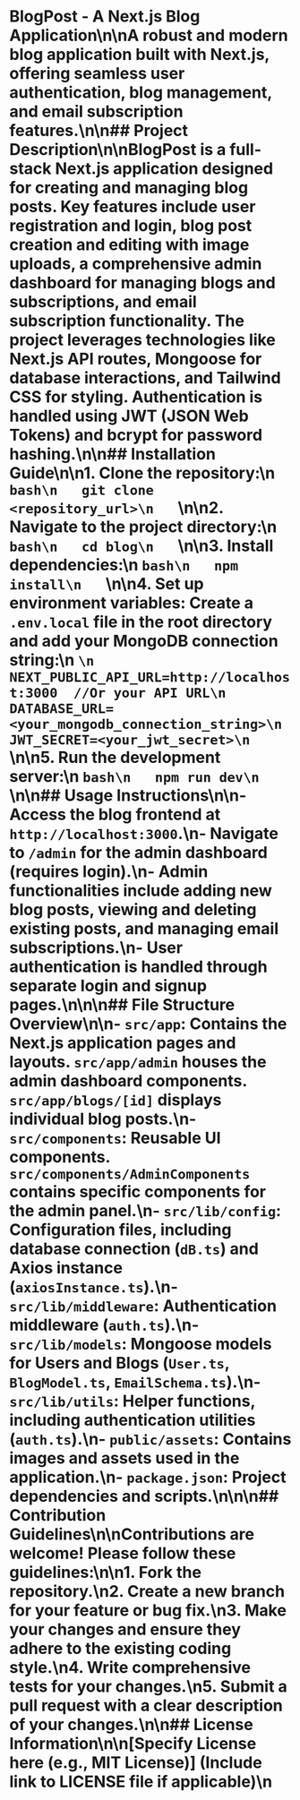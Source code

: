 # BlogPost - A Next.js Blog Application\n\nA robust and modern blog application built with Next.js, offering seamless user authentication, blog management, and email subscription features.\n\n## Project Description\n\nBlogPost is a full-stack Next.js application designed for creating and managing blog posts.  Key features include user registration and login, blog post creation and editing with image uploads, a comprehensive admin dashboard for managing blogs and subscriptions, and email subscription functionality.  The project leverages technologies like Next.js API routes, Mongoose for database interactions, and Tailwind CSS for styling.  Authentication is handled using JWT (JSON Web Tokens) and bcrypt for password hashing.\n\n## Installation Guide\n\n1. **Clone the repository:**\n   ```bash\n   git clone <repository_url>\n   ```\n\n2. **Navigate to the project directory:**\n   ```bash\n   cd blog\n   ```\n\n3. **Install dependencies:**\n   ```bash\n   npm install\n   ```\n\n4. **Set up environment variables:** Create a `.env.local` file in the root directory and add your MongoDB connection string:\n   ```\n   NEXT_PUBLIC_API_URL=http://localhost:3000  //Or your API URL\n   DATABASE_URL=<your_mongodb_connection_string>\n   JWT_SECRET=<your_jwt_secret>\n   ```\n\n5. **Run the development server:**\n   ```bash\n   npm run dev\n   ```\n\n## Usage Instructions\n\n- Access the blog frontend at `http://localhost:3000`.\n- Navigate to `/admin` for the admin dashboard (requires login).\n- Admin functionalities include adding new blog posts, viewing and deleting existing posts, and managing email subscriptions.\n- User authentication is handled through separate login and signup pages.\n\n\n## File Structure Overview\n\n- **`src/app`:** Contains the Next.js application pages and layouts.  `src/app/admin` houses the admin dashboard components. `src/app/blogs/[id]` displays individual blog posts.\n- **`src/components`:** Reusable UI components.  `src/components/AdminComponents` contains specific components for the admin panel.\n- **`src/lib/config`:** Configuration files, including database connection (`dB.ts`) and Axios instance (`axiosInstance.ts`).\n- **`src/lib/middleware`:** Authentication middleware (`auth.ts`).\n- **`src/lib/models`:** Mongoose models for Users and Blogs (`User.ts`, `BlogModel.ts`, `EmailSchema.ts`).\n- **`src/lib/utils`:** Helper functions, including authentication utilities (`auth.ts`).\n- **`public/assets`:** Contains images and assets used in the application.\n- **`package.json`:** Project dependencies and scripts.\n\n\n## Contribution Guidelines\n\nContributions are welcome! Please follow these guidelines:\n\n1. Fork the repository.\n2. Create a new branch for your feature or bug fix.\n3. Make your changes and ensure they adhere to the existing coding style.\n4. Write comprehensive tests for your changes.\n5. Submit a pull request with a clear description of your changes.\n\n## License Information\n\n[Specify License here (e.g., MIT License)]  (Include link to LICENSE file if applicable)\n
